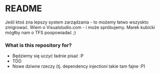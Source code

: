 # README #

Jeśli ktoś zna lepszy system zarządzania - to możemy łatwo wszyskto zmigrować.
Wiem o Visualstudio.com - i może spróbujemy. Marek kubicki mógłby nam o TFS poopowiadać ;)

### What is this repository for? ###

* Będziemy się uczyć ładnie pisać :P 
* TDD
* Nowe dziwne rzeczy (tj. dependency injectioni takie tam fajne :P)